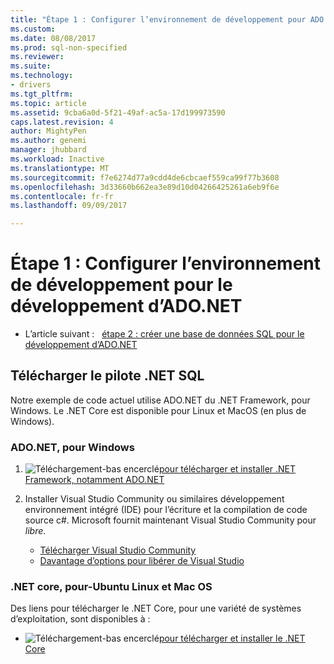 ```yaml
---
title: "Étape 1 : Configurer l’environnement de développement pour ADO.NET développement | Documents Microsoft"
ms.custom: 
ms.date: 08/08/2017
ms.prod: sql-non-specified
ms.reviewer: 
ms.suite: 
ms.technology:
- drivers
ms.tgt_pltfrm: 
ms.topic: article
ms.assetid: 9cba6a0d-5f21-49af-ac5a-17d199973590
caps.latest.revision: 4
author: MightyPen
ms.author: genemi
manager: jhubbard
ms.workload: Inactive
ms.translationtype: MT
ms.sourcegitcommit: f7e6274d77a9cdd4de6cbcaef559ca99f77b3608
ms.openlocfilehash: 3d33660b662ea3e89d10d04266425261a6eb9f6e
ms.contentlocale: fr-fr
ms.lasthandoff: 09/09/2017

---
```

# <a name="step-1-configure-development-environment-for-adonet-development"></a>Étape 1 : Configurer l’environnement de développement pour le développement d’ADO.NET

- L’article suivant :&nbsp;&nbsp;&nbsp;[étape 2 : créer une base de données SQL pour le développement d’ADO.NET](step-2-create-a-sql-database-for-ado-net-development.md)  

## <a name="download-a-net-sql-driver"></a>Télécharger le pilote .NET SQL

Notre exemple de code actuel utilise ADO.NET du .NET Framework, pour Windows. Le .NET Core est disponible pour Linux et MacOS (en plus de Windows).

### <a name="adonet-for-windows"></a>ADO.NET, pour Windows

1. ![Téléchargement-bas encerclé](../../ssdt/media/download.png)[pour télécharger et installer .NET Framework, notamment ADO.NET](../sql-connection-libraries.md#anchor-20-drivers-relational-access)

2. Installer Visual Studio Community ou similaires développement environnement intégré (IDE) pour l’écriture et la compilation de code source c#. Microsoft fournit maintenant Visual Studio Community pour *libre*.  
    - [Télécharger Visual Studio Community](http://www.visualstudio.com/products/visual-studio-community-vs)  
    - [Davantage d’options pour libérer de Visual Studio](http://www.visualstudio.com/products/free-developer-offers-vs.aspx)  


### <a name="net-core-for-linux-ubuntu-and-macos"></a>.NET core, pour-Ubuntu Linux et Mac OS

Des liens pour télécharger le .NET Core, pour une variété de systèmes d’exploitation, sont disponibles à :

- ![Téléchargement-bas encerclé](../../ssdt/media/download.png)[pour télécharger et installer le .NET Core](../sql-connection-libraries.md#anchor-20-drivers-relational-access)

